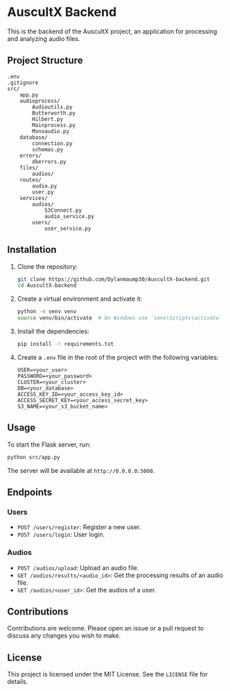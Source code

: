 # AuscultX Backend

This is the backend of the AuscultX project, an application for processing and analyzing audio files.

## Project Structure

```
.env
.gitignore
src/
    app.py
    audioprocess/
        Audioutils.py
        Butterworth.py
        Hilbert.py
        Mainprocess.py
        Monoaudio.py
    database/
        connection.py
        schemas.py
    errors/
        dberrors.py
    files/
        audios/
    routes/
        audio.py
        user.py
    services/
        audios/
            S3Connect.py
            audio_service.py
        users/
            user_service.py
```

## Installation

1. Clone the repository:

   ```sh
   git clone https://github.com/Dylanmaump30/AuscultX-backend.git
   cd AuscultX-backend
   ```

2. Create a virtual environment and activate it:

   ```sh
   python -m venv venv
   source venv/bin/activate  # On Windows use `venv\Scripts\activate`
   ```

3. Install the dependencies:

   ```sh
   pip install -r requirements.txt
   ```

4. Create a `.env` file in the root of the project with the following variables:
   ```
   USER=<your_user>
   PASSWORD=<your_password>
   CLUSTER=<your_cluster>
   DB=<your_database>
   ACCESS_KEY_ID=<your_access_key_id>
   ACCESS_SECRET_KEY=<your_access_secret_key>
   S3_NAME=<your_s3_bucket_name>
   ```

## Usage

To start the Flask server, run:

```sh
python src/app.py
```

The server will be available at `http://0.0.0.0:5000`.

## Endpoints

### Users

- `POST /users/register`: Register a new user.
- `POST /users/login`: User login.

### Audios

- `POST /audios/upload`: Upload an audio file.
- `GET /audios/results/<audio_id>`: Get the processing results of an audio file.
- `GET /audios/<user_id>`: Get the audios of a user.

## Contributions

Contributions are welcome. Please open an issue or a pull request to discuss any changes you wish to make.

## License

This project is licensed under the MIT License. See the `LICENSE` file for details.
